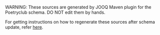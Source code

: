 WARNING: These sources are generated by JOOQ Maven plugin for the Poetryclub schema. DO NOT edit them by hands.

For getting instructions on how to regenerate these sources after schema update, refer [here](DEVELOP.md).